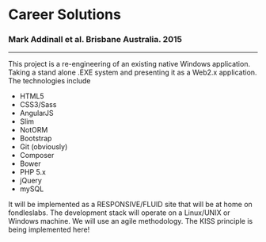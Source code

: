 # Career Solutions
### Mark Addinall et al.  Brisbane Australia. 2015

----

This project is a re-engineering of an existing native Windows application. 
Taking a stand alone .EXE system and presenting it as a Web2.x application. The technologies include

* HTML5
* CSS3/Sass
* AngularJS
* Slim
* NotORM
* Bootstrap
* Git (obviously)
* Composer
* Bower
* PHP 5.x
* jQuery
* mySQL


It will be implemented as a RESPONSIVE/FLUID site that will be at home on fondleslabs. 
The development stack will operate on a Linux/UNIX or Windows machine. We will use an agile 
methodology. The KISS principle is being implemented here!


         
             



